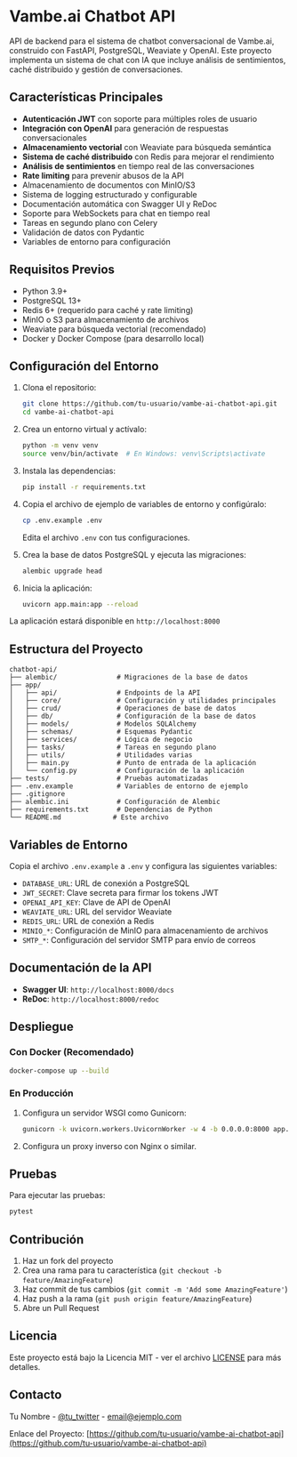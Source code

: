 # Vambe.ai Chatbot API

API de backend para el sistema de chatbot conversacional de Vambe.ai, construido con FastAPI, PostgreSQL, Weaviate y OpenAI. Este proyecto implementa un sistema de chat con IA que incluye análisis de sentimientos, caché distribuido y gestión de conversaciones.

## Características Principales

- **Autenticación JWT** con soporte para múltiples roles de usuario
- **Integración con OpenAI** para generación de respuestas conversacionales
- **Almacenamiento vectorial** con Weaviate para búsqueda semántica
- **Sistema de caché distribuido** con Redis para mejorar el rendimiento
- **Análisis de sentimientos** en tiempo real de las conversaciones
- **Rate limiting** para prevenir abusos de la API
- Almacenamiento de documentos con MinIO/S3
- Sistema de logging estructurado y configurable
- Documentación automática con Swagger UI y ReDoc
- Soporte para WebSockets para chat en tiempo real
- Tareas en segundo plano con Celery
- Validación de datos con Pydantic
- Variables de entorno para configuración

## Requisitos Previos

- Python 3.9+
- PostgreSQL 13+
- Redis 6+ (requerido para caché y rate limiting)
- MinIO o S3 para almacenamiento de archivos
- Weaviate para búsqueda vectorial (recomendado)
- Docker y Docker Compose (para desarrollo local)

## Configuración del Entorno

1. Clona el repositorio:
   ```bash
   git clone https://github.com/tu-usuario/vambe-ai-chatbot-api.git
   cd vambe-ai-chatbot-api
   ```

2. Crea un entorno virtual y actívalo:
   ```bash
   python -m venv venv
   source venv/bin/activate  # En Windows: venv\Scripts\activate
   ```

3. Instala las dependencias:
   ```bash
   pip install -r requirements.txt
   ```

4. Copia el archivo de ejemplo de variables de entorno y configúralo:
   ```bash
   cp .env.example .env
   ```
   Edita el archivo `.env` con tus configuraciones.

5. Crea la base de datos PostgreSQL y ejecuta las migraciones:
   ```bash
   alembic upgrade head
   ```

6. Inicia la aplicación:
   ```bash
   uvicorn app.main:app --reload
   ```

La aplicación estará disponible en `http://localhost:8000`

## Estructura del Proyecto

```
chatbot-api/
├── alembic/               # Migraciones de la base de datos
├── app/
│   ├── api/               # Endpoints de la API
│   ├── core/              # Configuración y utilidades principales
│   ├── crud/              # Operaciones de base de datos
│   ├── db/                # Configuración de la base de datos
│   ├── models/            # Modelos SQLAlchemy
│   ├── schemas/           # Esquemas Pydantic
│   ├── services/          # Lógica de negocio
│   ├── tasks/             # Tareas en segundo plano
│   ├── utils/             # Utilidades varias
│   ├── main.py            # Punto de entrada de la aplicación
│   └── config.py          # Configuración de la aplicación
├── tests/                 # Pruebas automatizadas
├── .env.example           # Variables de entorno de ejemplo
├── .gitignore
├── alembic.ini            # Configuración de Alembic
├── requirements.txt       # Dependencias de Python
└── README.md             # Este archivo
```

## Variables de Entorno

Copia el archivo `.env.example` a `.env` y configura las siguientes variables:

- `DATABASE_URL`: URL de conexión a PostgreSQL
- `JWT_SECRET`: Clave secreta para firmar los tokens JWT
- `OPENAI_API_KEY`: Clave de API de OpenAI
- `WEAVIATE_URL`: URL del servidor Weaviate
- `REDIS_URL`: URL de conexión a Redis
- `MINIO_*`: Configuración de MinIO para almacenamiento de archivos
- `SMTP_*`: Configuración del servidor SMTP para envío de correos

## Documentación de la API

- **Swagger UI**: `http://localhost:8000/docs`
- **ReDoc**: `http://localhost:8000/redoc`

## Despliegue

### Con Docker (Recomendado)

```bash
docker-compose up --build
```

### En Producción

1. Configura un servidor WSGI como Gunicorn:
   ```bash
   gunicorn -k uvicorn.workers.UvicornWorker -w 4 -b 0.0.0.0:8000 app.main:app
   ```

2. Configura un proxy inverso con Nginx o similar.

## Pruebas

Para ejecutar las pruebas:

```bash
pytest
```

## Contribución

1. Haz un fork del proyecto
2. Crea una rama para tu característica (`git checkout -b feature/AmazingFeature`)
3. Haz commit de tus cambios (`git commit -m 'Add some AmazingFeature'`)
4. Haz push a la rama (`git push origin feature/AmazingFeature`)
5. Abre un Pull Request

## Licencia

Este proyecto está bajo la Licencia MIT - ver el archivo [LICENSE](LICENSE) para más detalles.

## Contacto

Tu Nombre - [@tu_twitter](https://twitter.com/tu_twitter) - email@ejemplo.com

Enlace del Proyecto: [https://github.com/tu-usuario/vambe-ai-chatbot-api](https://github.com/tu-usuario/vambe-ai-chatbot-api)
